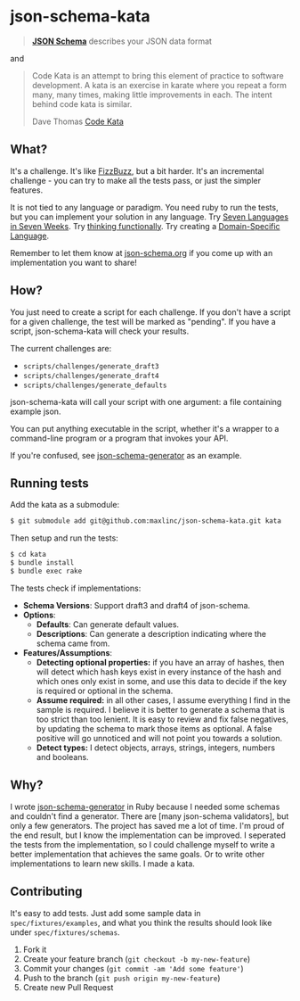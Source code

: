 # json-schema-kata

> **[JSON Schema](http://json-schema.org/)** describes your JSON data format

and

> Code Kata is an attempt to bring this element of practice to software development. A kata is an exercise in karate where you repeat a form many, many times, making little improvements in each. The intent behind code kata is similar.
> 
> Dave Thomas [Code Kata](http://codekata.pragprog.com/2007/01/code_kata_backg.html)

## What?

It's a challenge.  It's like [FizzBuzz](http://c2.com/cgi/wiki?FizzBuzzTest), but a bit harder.  It's an incremental challenge - you can try to make all the tests pass, or just the simpler features.

It is not tied to any language or paradigm.  You need ruby to run the tests, but you can implement your solution in any language.  Try [Seven Languages in Seven Weeks](http://pragprog.com/book/btlang/seven-languages-in-seven-weeks).  Try [thinking functionally](http://www.ibm.com/developerworks/library/j-ft1/).  Try creating a [Domain-Specific Language](http://martinfowler.com/books/dsl.html).

Remember to let them know at [json-schema.org](http://json-schema.org/) if you come up with an implementation you want to share!

## How?

You just need to create a script for each challenge.  If you don't have a script for a given challenge, the test will be marked as "pending".  If you have a script, json-schema-kata will check your results.

The current challenges are:
- `scripts/challenges/generate_draft3`
- `scripts/challenges/generate_draft4`
- `scripts/challenges/generate_defaults`

json-schema-kata will call your script with one argument: a file containing example json.

You can put anything executable in the script, whether it's a wrapper to a command-line program or a program that invokes your API.

If you're confused, see [json-schema-generator](https://github.com/maxlinc/json-schema-generator) as an example.

## Running tests

Add the kata as a submodule:

```sh
$ git submodule add git@github.com:maxlinc/json-schema-kata.git kata
```

Then setup and run the tests:
```sh
$ cd kata
$ bundle install
$ bundle exec rake
```

The tests check if implementations:

* **Schema Versions**: Support draft3 and draft4 of json-schema.
* **Options**:
  * **Defaults**: Can generate default values.
  * **Descriptions**: Can generate a description indicating where the schema came from.
* **Features/Assumptions**:
  * **Detecting optional properties:** if you have an array of hashes, then will detect which hash keys exist in every instance of the hash and which ones only exist in some, and use this data to decide if the key is required or optional in the schema.
  * **Assume required:** in all other cases, I assume everything I find in the sample is required.  I believe it is better to generate a schema that is too strict than too lenient.  It is easy to review and fix false negatives, by updating the schema to mark those items as optional.  A false positive will go unnoticed and will not point you towards a solution.
  * **Detect types:** I detect objects, arrays, strings, integers, numbers and booleans.


## Why?

I wrote [json-schema-generator](https://github.com/maxlinc/json-schema-generator) in Ruby because I needed some schemas and couldn't find a generator.  There are [many json-schema validators], but only a few generators.  The project has saved me a lot of time.  I'm proud of the end result, but I know the implementation can be improved.  I seperated the tests from the implementation, so I could challenge myself to write a better implementation that achieves the same goals.  Or to write other implementations to learn new skills.  I made a kata.

## Contributing

It's easy to add tests.  Just add some sample data in `spec/fixtures/examples`, and what you think the results should look like under `spec/fixtures/schemas`.

1. Fork it
2. Create your feature branch (`git checkout -b my-new-feature`)
3. Commit your changes (`git commit -am 'Add some feature'`)
4. Push to the branch (`git push origin my-new-feature`)
5. Create new Pull Request

